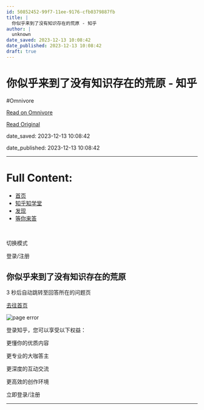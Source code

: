 ```yaml
---
id: 50852452-99f7-11ee-9176-cfb0379887fb
title: |
  你似乎来到了没有知识存在的荒原 - 知乎
author: |
  unknown
date_saved: 2023-12-13 10:08:42
date_published: 2023-12-13 10:08:42
draft: true
---
```


# 你似乎来到了没有知识存在的荒原 - 知乎
#Omnivore

[Read on Omnivore](https://omnivore.app/me/-18c64e54c91)

[Read Original](https://www.zhihu.com/question/634618003/answer/3324399021)

date_saved: 2023-12-13 10:08:42

date_published: 2023-12-13 10:08:42

--- 

# Full Content: 

* [首页](https://www.zhihu.com/)
* [知乎知学堂](https://www.zhihu.com/education/learning)
* [发现](https://www.zhihu.com/explore)
* [等你来答](https://www.zhihu.com/question/waiting)

​

切换模式

登录/注册

## 你似乎来到了没有知识存在的荒原

3 秒后自动跳转至回答所在的问题页

[去往首页](https://www.zhihu.com/)

![page error](https://proxy-prod.omnivore-image-cache.app/0x0,sAHncv0nsLjQWDmdvl3RmTqdrwHnfVWKP0Cbk7UzNv0k/https://static.zhihu.com/heifetz/assets/liukanshan_desert.ecf3c388.svg)

登录知乎，您可以享受以下权益：

更懂你的优质内容

更专业的大咖答主

更深度的互动交流

更高效的创作环境

立即登录/注册

---

